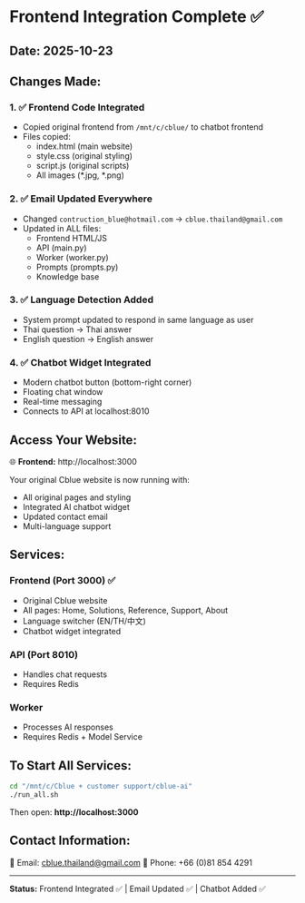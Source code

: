 # Frontend Integration Complete ✅

## Date: 2025-10-23

## Changes Made:

### 1. ✅ Frontend Code Integrated
- Copied original frontend from `/mnt/c/cblue/` to chatbot frontend
- Files copied:
  - index.html (main website)
  - style.css (original styling)
  - script.js (original scripts)
  - All images (*.jpg, *.png)

### 2. ✅ Email Updated Everywhere
- Changed `contruction_blue@hotmail.com` → `cblue.thailand@gmail.com`
- Updated in ALL files:
  - Frontend HTML/JS
  - API (main.py)
  - Worker (worker.py)
  - Prompts (prompts.py)
  - Knowledge base

### 3. ✅ Language Detection Added
- System prompt updated to respond in same language as user
- Thai question → Thai answer
- English question → English answer

### 4. ✅ Chatbot Widget Integrated
- Modern chatbot button (bottom-right corner)
- Floating chat window
- Real-time messaging
- Connects to API at localhost:8010

## Access Your Website:

🌐 **Frontend:** http://localhost:3000

Your original Cblue website is now running with:
- All original pages and styling
- Integrated AI chatbot widget
- Updated contact email
- Multi-language support

## Services:

### Frontend (Port 3000) ✅
- Original Cblue website
- All pages: Home, Solutions, Reference, Support, About
- Language switcher (EN/TH/中文)
- Chatbot widget integrated

### API (Port 8010)
- Handles chat requests
- Requires Redis

### Worker
- Processes AI responses
- Requires Redis + Model Service

## To Start All Services:

```bash
cd "/mnt/c/Cblue + customer support/cblue-ai"
./run_all.sh
```

Then open: **http://localhost:3000**

## Contact Information:
📧 Email: cblue.thailand@gmail.com
📱 Phone: +66 (0)81 854 4291

---
**Status:** Frontend Integrated ✅ | Email Updated ✅ | Chatbot Added ✅
